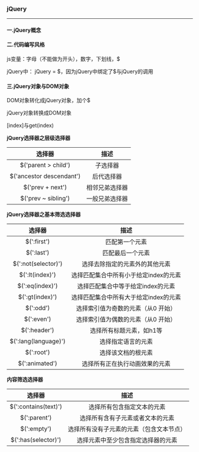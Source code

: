 ### jQuery

-----

#### 一.jQuery概念

#### 二.代码编写风格

js变量：字母（不能做为开头），数字，下划线，$ 

jQuery中： jQuery = \$，因为jQuery中绑定了\$与jQuery的调用

#### 三.jQuery对象与DOM对象

DOM对象转化成jQuery对象，加个$

jQuery对象转换成DOM对象

[index]与get(index)





**jQuery选择器之层级选择器**

|            选择器            |   描述    |
| :-----------------------: | :-----: |
|    $('parent > child')    |  子选择器   |
| $('ancestor  descendant') |  后代选择器  |
|     $('prev + next')      | 相邻兄弟选择器 |
|    $('prev ~ sibling')    | 一般兄弟选择器 |



**jQuery选择器之基本筛选选择器**

|         选择器          |          描述           |
| :------------------: | :-------------------: |
|     $(':first')      |        匹配第一个元素        |
|      $(':last')      |       匹配最后一个元素        |
| $(':not(selector)')  |    选择去除指定的元素外的其他元素    |
|   $(':lt(index)')    | 选择匹配集合中所有小于给定index的元素 |
|   $(':eq(index)')    |  选择匹配集合中等于给定index的元素  |
|   $(':gt(index)')    | 选择匹配集合中所有大于给定index的元素 |
|      $(':odd')       |  选择索引值为奇数的元素（从0 开始）   |
|      $(':even')      |  选择索引值为偶数的元素（从0 开始）   |
|     $(':header')     |     选择所有标题元素，如h1等     |
| $(':lang(language)') |       选择指定语言的元素       |
|      $(':root')      |       选择该文档的根元素       |
|    $(':animated')    |    选择所有正在执行动画效果的元素    |

**内容筛选选择器**

|         选择器          |          描述          |
| :------------------: | :------------------: |
| $(':contains(text)') |    选择所有包含指定文本的元素     |
|     $(':parent')     |   选择所有含有子元素或者文本的元素   |
|     $(':empty')      | 选择所有没有子元素的元素（包含文本节点） |
| $(':has(selector)')  |  选择元素中至少包含指定选择器的元素   |

